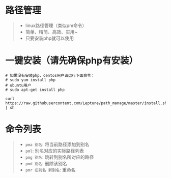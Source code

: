 # 路径管理
>- linux路径管理（类似pm命令）
>- 简单、精简、高效、实用~
>- 只要安装php就可以使用

# 一键安装（请先确保php有安装）
```
# 如果没有安装php，centos用户请运行下面命令：
# sudo yum install php
# ubuntu用户
# sudo apt-get install php

curl https://raw.githubusercontent.com/Leptune/path_manage/master/install.sh | sh

```

# 命令列表
>- `pma 别名`: 将当前路径添加到别名
>- `pml`: 别名对应的实际路径列表
>- `pmg 别名`: 跳转到别名所对应的路径
>- `pmd 别名`: 删除该别名
>- `pmr 旧别名 新别名`: 重命名

